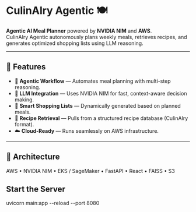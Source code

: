 # CulinAIry Agentic 🍽️

**Agentic AI Meal Planner** powered by **NVIDIA NIM** and **AWS**.  
CulinAIry Agentic autonomously plans weekly meals, retrieves recipes, and generates optimized shopping lists using LLM reasoning.

---

## 🚀 Features

- 🤖 **Agentic Workflow** — Automates meal planning with multi-step reasoning.
- 🧠 **LLM Integration** — Uses NVIDIA NIM for fast, context-aware decision making.
- 🛒 **Smart Shopping Lists** — Dynamically generated based on planned meals.
- 🥗 **Recipe Retrieval** — Pulls from a structured recipe database (CulinAIry format).
- ☁️ **Cloud-Ready** — Runs seamlessly on AWS infrastructure.

---

## 🧩 Architecture
AWS • NVIDIA NIM • EKS / SageMaker • FastAPI • React • FAISS • S3

## Start the Server
 uvicorn main:app --reload --port 8080

